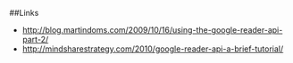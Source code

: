 ##Links

* http://blog.martindoms.com/2009/10/16/using-the-google-reader-api-part-2/
* http://mindsharestrategy.com/2010/google-reader-api-a-brief-tutorial/
